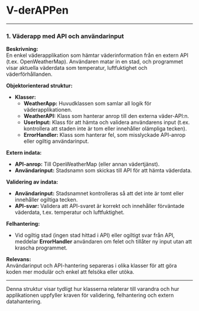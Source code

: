 ﻿# V-derAPPen


---

### 1. **Väderapp med API och användarinput**

**Beskrivning:**  
En enkel väderapplikation som hämtar väderinformation från en extern API (t.ex. OpenWeatherMap). Användaren matar in en stad, och programmet visar aktuella väderdata som temperatur, luftfuktighet och väderförhållanden.

**Objektorienterad struktur:**

- **Klasser:**
  - **WeatherApp:** Huvudklassen som samlar all logik för väderapplikationen.
  - **WeatherAPI:** Klass som hanterar anrop till den externa väder-API:n.
  - **UserInput:** Klass för att hämta och validera användarens input (t.ex. kontrollera att staden inte är tom eller innehåller olämpliga tecken).
  - **ErrorHandler:** Klass som hanterar fel, som misslyckade API-anrop eller ogiltig användarinput.

**Extern indata:**
- **API-anrop:** Till OpenWeatherMap (eller annan vädertjänst).
- **Användarinput:** Stadsnamn som skickas till API för att hämta väderdata.

**Validering av indata:**
- **Användarinput:** Stadsnamnet kontrolleras så att det inte är tomt eller innehåller ogiltiga tecken.
- **API-svar:** Validera att API-svaret är korrekt och innehåller förväntade väderdata, t.ex. temperatur och luftfuktighet.

**Felhantering:**
- Vid ogiltig stad (ingen stad hittad i API) eller ogiltigt svar från API, meddelar **ErrorHandler** användaren om felet och tillåter ny input utan att krascha programmet.

**Relevans:**  
Användarinput och API-hantering separeras i olika klasser för att göra koden mer modulär och enkel att felsöka eller utöka.

--- 

Denna struktur visar tydligt hur klasserna relaterar till varandra och hur applikationen uppfyller kraven för validering, felhantering och extern datahantering.
